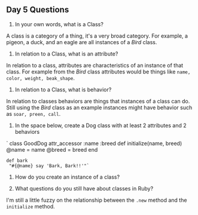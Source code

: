 ## Day 5 Questions

1. In your own words, what is a Class?

A class is a category of a thing, it's a very broad category. For example, a
pigeon, a duck, and an eagle are all instances of a _Bird_ class.

1. In relation to a Class, what is an attribute?

In relation to a class, attributes are characteristics of an instance of that
class. For example from the _Bird_ class attributes would be things like `name,
color, weight, beak_shape`.

1. In relation to a Class, what is behavior?

In relation to classes behaviors are things that instances of a class can do.
Still using the _Bird_ class as an example instances might have behavior such as
`soar, preen, call`.

1. In the space below, create a Dog class with at least 2 attributes and 2 behaviors

` class GoodDog
    attr_accessor :name :breed
    def initialize(name, breed)
      @name = name
      @breed = breed
    end  

    def bark
     "#{@name} say 'Bark, Bark!!'"`

1. How do you create an instance of a class?

1. What questions do you still have about classes in Ruby?

I'm still a little fuzzy on the relationship between the `.new` method and the
`initialize` method.
